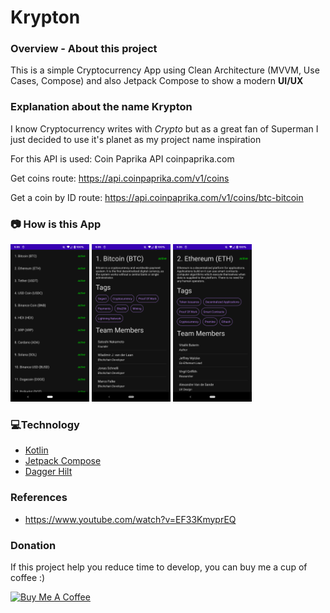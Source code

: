 # Krypton

### **Overview - About this project**
This is a simple Cryptocurrency App using Clean Architecture (MVVM, Use Cases, Compose)  and also Jetpack Compose to show a modern **UI/UX**

### **Explanation about the name Krypton**
I know Cryptocurrency writes with *Crypto* but as a great fan of Superman I just decided to use it's planet as my project name inspiration

For this API is used:
Coin Paprika API
coinpaprika.com

Get coins route:
https://api.coinpaprika.com/v1/coins

Get a coin by ID route:
https://api.coinpaprika.com/v1/coins/btc-bitcoin

### 📷 How is this App
<img src="Screenshot_20220516-053545.png" width="25%"></img>
<img src="Screenshot_20220516-053549.png" width="25%"></img>
<img src="Screenshot_20220516-053554.png" width="25%"></img>


### 💻Technology
- [Kotlin](https://kotlinlang.org/)
- [Jetpack Compose](https://developer.android.com/jetpack/compose)
- [Dagger Hilt](https://dagger.dev/hilt/)

### References
- https://www.youtube.com/watch?v=EF33KmyprEQ
 
### Donation
If this project help you reduce time to develop, you can buy me a cup of coffee :) 

<a href="https://www.buymeacoffee.com/gilsonjuniorpro" target="_blank">
    <img src="https://bmc-cdn.nyc3.digitaloceanspaces.com/BMC-button-images/custom_images/orange_img.png" alt="Buy Me A Coffee" style="height: auto !important;width: auto !important;" >
</a>
